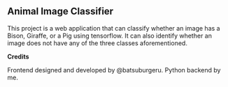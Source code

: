 Animal Image Classifier
-----------------
This project is a web application that can classify whether an image has a Bison, Giraffe, or a Pig using tensorflow.
It can also identify whether an image does not have any of the three classes aforementioned.


**Credits**

Frontend designed and developed by @batsuburgeru.
Python backend by me.
